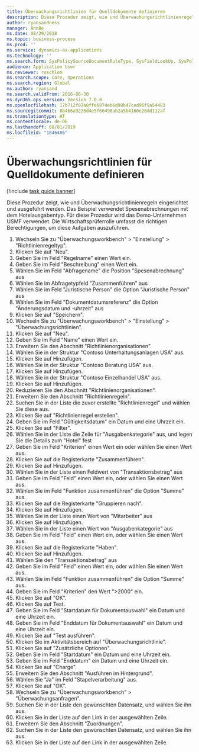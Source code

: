 ```yaml
---
title: Überwachungsrichtlinien für Quelldokumente definieren
description: Diese Prozedur zeigt, wie und Überwachungsrichtlinienregeln eingerichtet und ausgeführt werden.
author: ryansandness
manager: AnnBe
ms.date: 08/29/2018
ms.topic: business-process
ms.prod: ''
ms.service: dynamics-ax-applications
ms.technology: ''
ms.search.form: SysPolicySourceDocumentRuleType, SysFieldLookUp, SysPolicyListPage, SysPolicy, AuditPolicyRule, SysQueryForm, SysQueryFieldLookUp, AuditPolicyDateSelection, AuditPolicyAdditionalOption, BatchJob, CaseDetail
audience: Application User
ms.reviewer: roschlom
ms.search.scope: Core, Operations
ms.search.region: Global
ms.author: ryansand
ms.search.validFrom: 2016-06-30
ms.dyn365.ops.version: Version 7.0.0
ms.openlocfilehash: 17b712f07a0ffe6874eb6d98b47ced96f5a54483
ms.sourcegitcommit: 8b4b6a9226d4e5f66498ab2a5b4160e26dd112af
ms.translationtype: HT
ms.contentlocale: de-DE
ms.lasthandoff: 08/01/2019
ms.locfileid: "1846486"
---
```

# <a name="define-audit-policies-for-source-documents"></a>Überwachungsrichtlinien für Quelldokumente definieren

[!include [task guide banner](../../includes/task-guide-banner.md)]

Diese Prozedur zeigt, wie und Überwachungsrichtlinienregeln eingerichtet und ausgeführt werden. Das Beispiel verwendet Spesenabrechnungen mit dem Hotelausgabentyp. Für diese Prozedur wird das Demo-Unternehmen USMF verwendet. Die Wirtschaftsprüferrolle umfasst die richtigen Berechtigungen, um diese Aufgaben auszuführen.

1. Wechseln Sie zu "Überwachungsworkbench" > "Einstellung" > "Richtlinienregeltyp".
2. Klicken Sie auf "Neu".
3. Geben Sie im Feld "Regelname" einen Wert ein.
4. Geben Sie im Feld "Beschreibung" einen Wert ein.
5. Wählen Sie im Feld "Abfragename" die Position "Spesenabrechnung" aus
6. Wählen Sie im Abfragetypfeld "Zusammenführen" aus
7. Wählen Sie im Feld "Juristische Person" die Option "Juristische Person" aus
8. Wählen Sie im Feld "Dokumentdatumsreferenz" die Option "Änderungsdatum und -uhrzeit" aus
9. Klicken Sie auf "Speichern".
10. Wechseln Sie zu "Überwachungsworkbench" > "Einstellung" > "Überwachungsrichtlinien".
11. Klicken Sie auf "Neu".
12. Geben Sie im Feld "Name" einen Wert ein.
13. Erweitern Sie den Abschnitt "Richtlinienorganisationen".
14. Wählen Sie in der Struktur "Contoso Unterhaltungsanlagen USA" aus.
15. Klicken Sie auf Hinzufügen.
16. Wählen Sie in der Struktur "Contoso Beratung USA" aus.
17. Klicken Sie auf Hinzufügen.
18. Wählen Sie in der Struktur "Contoso Einzelhandel USA" aus.
19. Klicken Sie auf Hinzufügen.
20. Reduzieren Sie den Abschnitt "Richtlinienorganisationen".
21. Erweitern Sie den Abschnitt "Richtlinienregeln".
22. Suchen Sie in der Liste die zuvor erstellte "Richtlinienregel" und wählen Sie diese aus.
23. Klicken Sie auf "Richtlinienregel erstellen".
24. Geben Sie im Feld "Gültigkeitsdatum" ein Datum und eine Uhrzeit ein.
25. Klicken Sie auf "Filter".
26. Wählen Sie in der Liste die Zeile für "Ausgabenkategorie" aus, und legen Sie die Details zum "Hotel" fest
27. Geben Sie im Feld "Kriterien" einen Wert ein oder wählen Sie einen Wert aus.
28. Klicken Sie auf die Registerkarte "Zusammenführen".
29. Klicken Sie auf Hinzufügen.
30. Wählen Sie in der Liste einen Feldwert von "Transaktionsbetrag" aus
31. Geben Sie im Feld "Feld" einen Wert ein, oder wählen Sie einen Wert aus.
32. Wählen Sie im Feld "Funktion zusammenführen" die Option "Summe" aus.
33. Klicken Sie auf die Registerkarte "Gruppieren nach".
34. Klicken Sie auf Hinzufügen.
35. Wählen Sie in der Liste einen Wert von "Mitarbeiter" aus  
36. Klicken Sie auf Hinzufügen.
37. Wählen Sie in der Liste einen Wert von "Ausgabenkategorie" aus
38. Geben Sie im Feld "Feld" einen Wert ein, oder wählen Sie einen Wert aus.
39. Klicken Sie auf die Registerkarte "Haben".
40. Klicken Sie auf Hinzufügen.
41. Wählen Sie den "Transaktionsbetrag" aus
42. Geben Sie im Feld "Feld" einen Wert ein, oder wählen Sie einen Wert aus.
43. Wählen Sie im Feld "Funktion zusammenführen" die Option "Summe" aus.
44. Geben Sie im Feld "Kriterien" den Wert ">2000" ein.
45. Klicken Sie auf "OK".
46. Klicken Sie auf Test.
47. Geben Sie im Feld "Startdatum für Dokumentauswahl" ein Datum und eine Uhrzeit ein.
48. Geben Sie im Feld "Enddatum für Dokumentauswahl" ein Datum und eine Uhrzeit ein.
49. Klicken Sie auf "Test ausführen".
50. Klicken Sie im Aktivitätsbereich auf "Überwachungsrichtlinie".
51. Klicken Sie auf "Zusätzliche Optionen".
52. Geben Sie im Feld "Startdatum" ein Datum und eine Uhrzeit ein.
53. Geben Sie im Feld "Enddatum" ein Datum und eine Uhrzeit ein.
54. Klicken Sie auf "Charge".
55. Erweitern Sie den Abschnitt "Ausführen im Hintergrund".
56. Wählen Sie "Ja" im Feld "Stapelverarbeitung" aus.
57. Klicken Sie auf "OK".
58. Wechseln Sie zu "Überwachungsworkbench" > "Überwachungsanfragen".
59. Suchen Sie in der Liste den gewünschten Datensatz, und wählen Sie ihn aus.
60. Klicken Sie in der Liste auf den Link in der ausgewählten Zeile.
61. Erweitern Sie den Abschnitt "Zuordnungen".
62. Suchen Sie in der Liste den gewünschten Datensatz, und wählen Sie ihn aus.
63. Klicken Sie in der Liste auf den Link in der ausgewählten Zeile.

